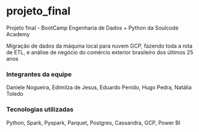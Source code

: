 # projeto_final
Projeto final - BootCamp Engenharia de Dados + Python da Soulcode Academy

Migração de dados da máquina local para nuvem GCP, fazendo toda a rota de ETL, e análise de negócio do comércio exterior brasileiro dos últimos 25 anos

### Integrantes da equipe
Daniele Nogueira, Edimilza de Jesus, Eduardo Penido, Hugo Pedra, Natália Toledo

### Tecnologias utilizadas
Python, Spark, Pyspark, Parquet, Postgres, Cassandra, GCP, Power BI
